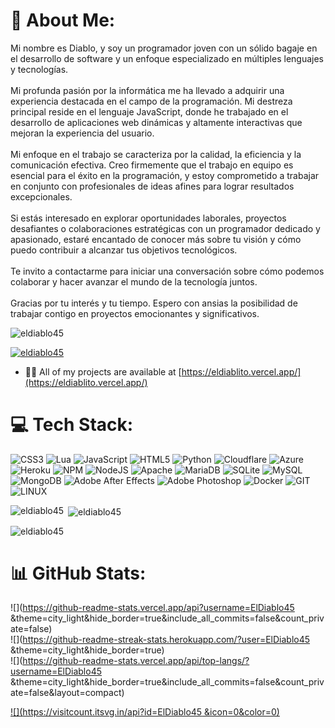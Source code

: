 # 💫 About Me:
Mi nombre es Diablo, y soy un programador joven con un sólido bagaje en el desarrollo de software y un enfoque especializado en múltiples lenguajes y tecnologías.<br><br>Mi profunda pasión por la informática me ha llevado a adquirir una experiencia destacada en el campo de la programación. Mi destreza principal reside en el lenguaje JavaScript, donde he trabajado en el desarrollo de aplicaciones web dinámicas y altamente interactivas que mejoran la experiencia del usuario.<br><br>Mi enfoque en el trabajo se caracteriza por la calidad, la eficiencia y la comunicación efectiva. Creo firmemente que el trabajo en equipo es esencial para el éxito en la programación, y estoy comprometido a trabajar en conjunto con profesionales de ideas afines para lograr resultados excepcionales.<br><br>Si estás interesado en explorar oportunidades laborales, proyectos desafiantes o colaboraciones estratégicas con un programador dedicado y apasionado, estaré encantado de conocer más sobre tu visión y cómo puedo contribuir a alcanzar tus objetivos tecnológicos.<br><br>Te invito a contactarme para iniciar una conversación sobre cómo podemos colaborar y hacer avanzar el mundo de la tecnología juntos.<br><br>Gracias por tu interés y tu tiempo. Espero con ansias la posibilidad de trabajar contigo en proyectos emocionantes y significativos.

<p align="left"> <img src="https://komarev.com/ghpvc/?username=eldiablo45&label=Profile%20views&color=0e75b6&style=flat" alt="eldiablo45" /> </p>

<p align="left"> <a href="https://github.com/ryo-ma/github-profile-trophy"><img src="https://github-profile-trophy.vercel.app/?username=eldiablo45" alt="eldiablo45" /></a> </p>

- 👨‍💻 All of my projects are available at [https://eldiablito.vercel.app/](https://eldiablito.vercel.app/)

# 💻 Tech Stack:
![CSS3](https://img.shields.io/badge/css3-%231572B6.svg?style=for-the-badge&logo=css3&logoColor=white) ![Lua](https://img.shields.io/badge/lua-%232C2D72.svg?style=for-the-badge&logo=lua&logoColor=white) ![JavaScript](https://img.shields.io/badge/javascript-%23323330.svg?style=for-the-badge&logo=javascript&logoColor=%23F7DF1E) ![HTML5](https://img.shields.io/badge/html5-%23E34F26.svg?style=for-the-badge&logo=html5&logoColor=white) ![Python](https://img.shields.io/badge/python-3670A0?style=for-the-badge&logo=python&logoColor=ffdd54) ![Cloudflare](https://img.shields.io/badge/Cloudflare-F38020?style=for-the-badge&logo=Cloudflare&logoColor=white) ![Azure](https://img.shields.io/badge/azure-%230072C6.svg?style=for-the-badge&logo=azure-devops&logoColor=white) ![Heroku](https://img.shields.io/badge/heroku-%23430098.svg?style=for-the-badge&logo=heroku&logoColor=white) ![NPM](https://img.shields.io/badge/NPM-%23000000.svg?style=for-the-badge&logo=npm&logoColor=white) ![NodeJS](https://img.shields.io/badge/node.js-6DA55F?style=for-the-badge&logo=node.js&logoColor=white) ![Apache](https://img.shields.io/badge/apache-%23D42029.svg?style=for-the-badge&logo=apache&logoColor=white) ![MariaDB](https://img.shields.io/badge/MariaDB-003545?style=for-the-badge&logo=mariadb&logoColor=white) ![SQLite](https://img.shields.io/badge/sqlite-%2307405e.svg?style=for-the-badge&logo=sqlite&logoColor=white) ![MySQL](https://img.shields.io/badge/mysql-%2300f.svg?style=for-the-badge&logo=mysql&logoColor=white) ![MongoDB](https://img.shields.io/badge/MongoDB-%234ea94b.svg?style=for-the-badge&logo=mongodb&logoColor=white) ![Adobe After Effects](https://img.shields.io/badge/Adobe%20After%20Effects-9999FF.svg?style=for-the-badge&logo=Adobe%20After%20Effects&logoColor=white) ![Adobe Photoshop](https://img.shields.io/badge/adobephotoshop-%2331A8FF.svg?style=for-the-badge&logo=adobephotoshop&logoColor=white) ![Docker](https://img.shields.io/badge/docker-%230db7ed.svg?style=for-the-badge&logo=docker&logoColor=white) ![GIT](https://img.shields.io/badge/Git-fc6d26?style=for-the-badge&logo=git&logoColor=white) ![LINUX](https://img.shields.io/badge/Linux-FCC624?style=for-the-badge&logo=linux&logoColor=black)

<p><img align="left" src="https://github-readme-stats.vercel.app/api/top-langs?username=eldiablo45&show_icons=true&locale=en&layout=compact" alt="eldiablo45" /></p>

<p>&nbsp;<img align="center" src="https://github-readme-stats.vercel.app/api?username=eldiablo45&show_icons=true&locale=en" alt="eldiablo45" /></p>

<p><img align="center" src="https://github-readme-streak-stats.herokuapp.com/?user=eldiablo45&" alt="eldiablo45" /></p>

# 📊 GitHub Stats:
![](https://github-readme-stats.vercel.app/api?username=ElDiablo45 &theme=city_light&hide_border=true&include_all_commits=false&count_private=false)<br/>
![](https://github-readme-streak-stats.herokuapp.com/?user=ElDiablo45 &theme=city_light&hide_border=true)<br/>
![](https://github-readme-stats.vercel.app/api/top-langs/?username=ElDiablo45 &theme=city_light&hide_border=true&include_all_commits=false&count_private=false&layout=compact)

[![](https://visitcount.itsvg.in/api?id=ElDiablo45 &icon=0&color=0)](https://visitcount.itsvg.in)

